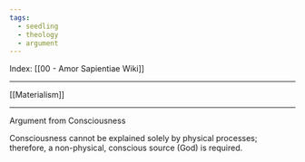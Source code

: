 ```yaml
---
tags:
  - seedling
  - theology
  - argument
---
```



Index: [[00 - Amor Sapientiae Wiki]]

---

[[Materialism]]

---

Argument from Consciousness

Consciousness cannot be explained solely by physical processes; therefore, a non-physical, conscious source (God) is required.